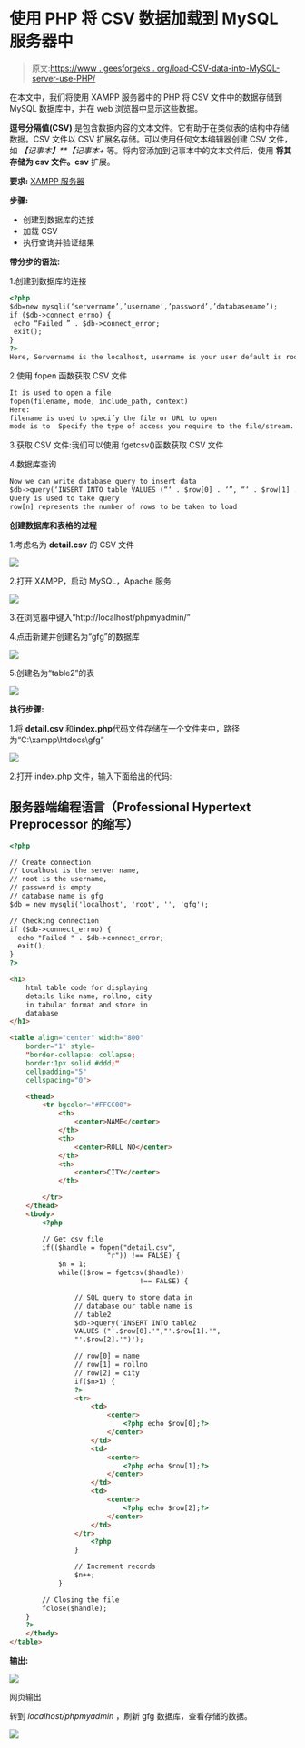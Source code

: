 # 使用 PHP 将 CSV 数据加载到 MySQL 服务器中

> 原文:[https://www . geesforgeks . org/load-CSV-data-into-MySQL-server-use-PHP/](https://www.geeksforgeeks.org/load-csv-data-into-mysql-server-using-php/)

在本文中，我们将使用 XAMPP 服务器中的 PHP 将 CSV 文件中的数据存储到 MySQL 数据库中，并在 web 浏览器中显示这些数据。

**逗号分隔值(CSV)** 是包含数据内容的文本文件。它有助于在类似表的结构中存储数据。CSV 文件以 CSV 扩展名存储。可以使用任何文本编辑器创建 CSV 文件，如 *【记事本】**【记事本+* 等。将内容添加到记事本中的文本文件后，使用 **将其存储为 csv 文件。csv** 扩展。

**要求:** [XAMPP 服务器](https://www.geeksforgeeks.org/how-to-install-xampp-on-windows/)

**步骤:**

*   创建到数据库的连接
*   加载 CSV
*   执行查询并验证结果

**带分步的语法:**

1.创建到数据库的连接

```html
<?php
$db=new mysqli(‘servername’,’username’,’password’,’databasename’);
if ($db->connect_errno) {
 echo “Failed ” . $db->connect_error;
 exit();
}
?>
Here, Servername is the localhost, username is your user default is root, password is empty by default. database name is name of your database.
```

2.使用 fopen 函数获取 CSV 文件

```html
It is used to open a file
fopen(filename, mode, include_path, context)
Here:
filename is used to specify the file or URL to open
mode is to  Specify the type of access you require to the file/stream.
```

3.获取 CSV 文件:我们可以使用 fgetcsv()函数获取 CSV 文件

4.数据库查询

```html
Now we can write database query to insert data
$db->query(‘INSERT INTO table VALUES (“‘ . $row[0] . ‘”, “‘ . $row[1] . ‘”, “‘ . $row[2] . ‘” . . . “‘ . $row[n] . ‘”)’);
Query is used to take query
row[n] represents the number of rows to be taken to load
```

**创建数据库和表格的过程**

1.考虑名为 **detail.csv** 的 CSV 文件

![](img/977667fa964829261b40eae42b342eec.png)

2.打开 XAMPP，启动 MySQL，Apache 服务

![](img/201b1dcb817f7ad272e18bffa9ba6309.png)

3.在浏览器中键入“http://localhost/phpmyadmin/”

4.点击新建并创建名为“gfg”的数据库

![](img/a1086d309cf97f412e07a51b5122e37b.png)

5.创建名为“table2”的表

![](img/8f169da666941f946762562a74ae225c.png)

**执行步骤:**

1.将 **detail.csv** 和**index.php**代码文件存储在一个文件夹中，路径为“C:\xampp\htdocs\gfg”

![](img/4e8206d194f26c1c3ef2ad08e9843283.png)

2.打开 index.php 文件，输入下面给出的代码:

## 服务器端编程语言（Professional Hypertext Preprocessor 的缩写）

```html
<?php

// Create connection
// Localhost is the server name, 
// root is the username, 
// password is empty
// database name is gfg
$db = new mysqli('localhost', 'root', '', 'gfg');

// Checking connection
if ($db->connect_errno) {
  echo "Failed " . $db->connect_error;
  exit();
}
?>

<h1>
    html table code for displaying 
    details like name, rollno, city 
    in tabular format and store in 
    database
</h1>

<table align="center" width="800" 
    border="1" style=
    "border-collapse: collapse; 
    border:1px solid #ddd;" 
    cellpadding="5"
    cellspacing="0">

    <thead>
        <tr bgcolor="#FFCC00">
            <th>
                <center>NAME</center>
            </th>
            <th>
                <center>ROLL NO</center>
            </th>
            <th>
                <center>CITY</center>
            </th>

        </tr>
    </thead>
    <tbody>
        <?php

        // Get csv file
        if(($handle = fopen("detail.csv", 
                        "r")) !== FALSE) {
            $n = 1;
            while(($row = fgetcsv($handle)) 
                                !== FALSE) {

                // SQL query to store data in 
                // database our table name is
                // table2
                $db->query('INSERT INTO table2 
                VALUES ("'.$row[0].'","'.$row[1].'",
                "'.$row[2].'")');

                // row[0] = name
                // row[1] = rollno
                // row[2] = city
                if($n>1) {
                ?>
                <tr>
                    <td>
                        <center>
                            <?php echo $row[0];?>
                        </center>
                    </td>
                    <td>
                        <center>
                            <?php echo $row[1];?>
                        </center>
                    </td>
                    <td>
                        <center>
                            <?php echo $row[2];?>
                        </center>
                    </td>
                </tr>
                    <?php
                }

                // Increment records
                $n++;
            }

        // Closing the file
        fclose($handle);
    }
    ?>
    </tbody>
</table>
```

**输出:**

![](img/2ef7c1b12964cb242afa71f6d6fe78a0.png)

网页输出

转到 *localhost/phpmyadmin* ，刷新 gfg 数据库，查看存储的数据。

![](img/3fd74df8bfb8ffc86836628148027af3.png)